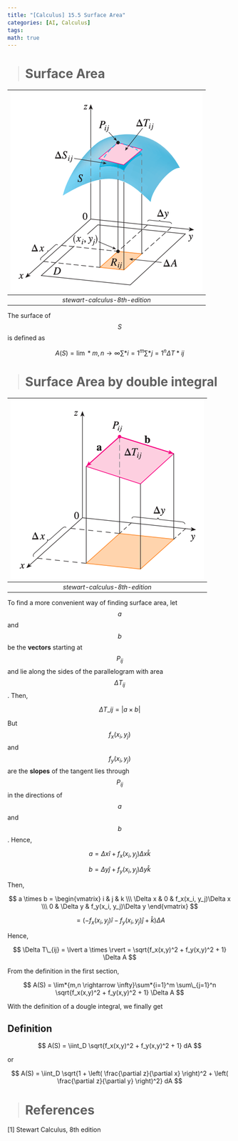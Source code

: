 ```yaml
---
title: "[Calculus] 15.5 Surface Area"
categories: [AI, Calculus]
tags: 
math: true
---
```



> # Surface Area

| ![joint](/assets/img/MATH/calculus/ch15_4.png) |
| :--------------------------------------------: |
|         _stewart-calculus-8th-edition_         |

The surface of $$S$$ is defined as

$$ A(S) = \lim*{m,n \rightarrow \infty} \sum*{i=1}^m \sum*{j=1}^n \Delta T*{ij} $$

> # Surface Area by double integral

| ![joint](/assets/img/MATH/calculus/ch15_5.png) |
| :--------------------------------------------: |
|         _stewart-calculus-8th-edition_         |

To find a more convenient way of finding surface area, let $$a$$ and $$b$$ be the **vectors** starting at $$P_{ij}$$ and lie along the sides of the parallelogram with area $$\Delta T_{ij}$$. Then,

$$ \Delta T\_{ij} = \lvert a \times b \rvert $$

But $$f_x(x_i, y_j)$$ and $$f_y(x_i, y_j)$$ are the **slopes** of the tangent lies through $$P_{ij}$$ in the directions of $$a$$ and $$b$$. Hence,

$$ a = \Delta x \hat{i} + f_x(x_i, y_j) \Delta x \hat{k} $$

$$ b = \Delta y \hat{j} + f_y(x_i, y_j) \Delta y \hat{k} $$

Then,

$$ a \times b = \begin{vmatrix} i & j & k \\\ \Delta x & 0 & f_x(x_i, y_j)\Delta x \\\ 0 & \Delta y & f_y(x_i, y_j)\Delta y \end{vmatrix} $$

$$ = (-f_x(x_i,y_j)\hat{i} - f_y(x_i,y_j)\hat{j}+\hat{k})\Delta A $$

Hence,

$$ \Delta T\_{ij} = \lvert a \times \rvert = \sqrt{f_x(x,y)^2 + f_y(x,y)^2 + 1} \Delta A $$

From the definition in the first section,

$$ A(S) = \lim*{m,n \rightarrow \infty}\sum*{i=1}^m \sum\_{j=1}^n \sqrt{f_x(x,y)^2 + f_y(x,y)^2 + 1} \Delta A $$

With the definition of a dougle integral, we finally get

## Definition

$$ A(S) = \iint_D \sqrt{f_x(x,y)^2 + f_y(x,y)^2 + 1} dA $$

or

$$ A(S) = \iint_D \sqrt{1 + \left( \frac{\partial z}{\partial x} \right)^2 + \left( \frac{\partial z}{\partial y} \right)^2} dA $$

> # References

[1] Stewart Calculus, 8th edition
